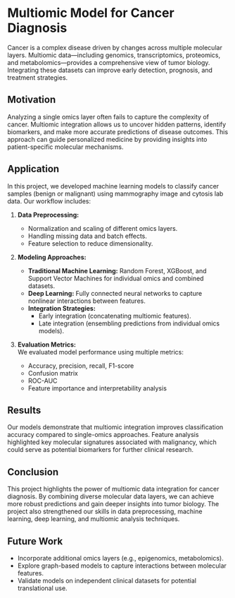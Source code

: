 # Multiomic Model for Cancer Diagnosis

Cancer is a complex disease driven by changes across multiple molecular layers. Multiomic data—including genomics, transcriptomics, proteomics, and metabolomics—provides a comprehensive view of tumor biology. Integrating these datasets can improve early detection, prognosis, and treatment strategies.

## Motivation

Analyzing a single omics layer often fails to capture the complexity of cancer. Multiomic integration allows us to uncover hidden patterns, identify biomarkers, and make more accurate predictions of disease outcomes. This approach can guide personalized medicine by providing insights into patient-specific molecular mechanisms.

## Application

In this project, we developed machine learning models to classify cancer samples (benign or malignant) using mammography image and cytosis lab data. Our workflow includes:

1. **Data Preprocessing:**  
   - Normalization and scaling of different omics layers.
   - Handling missing data and batch effects.
   - Feature selection to reduce dimensionality.

2. **Modeling Approaches:**  
   - **Traditional Machine Learning:** Random Forest, XGBoost, and Support Vector Machines for individual omics and combined datasets.  
   - **Deep Learning:** Fully connected neural networks to capture nonlinear interactions between features.  
   - **Integration Strategies:**  
     - Early integration (concatenating multiomic features).  
     - Late integration (ensembling predictions from individual omics models).  

3. **Evaluation Metrics:**  
   We evaluated model performance using multiple metrics:
   - Accuracy, precision, recall, F1-score
   - Confusion matrix
   - ROC-AUC
   - Feature importance and interpretability analysis

## Results

Our models demonstrate that multiomic integration improves classification accuracy compared to single-omics approaches. Feature analysis highlighted key molecular signatures associated with malignancy, which could serve as potential biomarkers for further clinical research.

## Conclusion

This project highlights the power of multiomic data integration for cancer diagnosis. By combining diverse molecular data layers, we can achieve more robust predictions and gain deeper insights into tumor biology. The project also strengthened our skills in data preprocessing, machine learning, deep learning, and multiomic analysis techniques.

## Future Work

- Incorporate additional omics layers (e.g., epigenomics, metabolomics).  
- Explore graph-based models to capture interactions between molecular features.  
- Validate models on independent clinical datasets for potential translational use.

